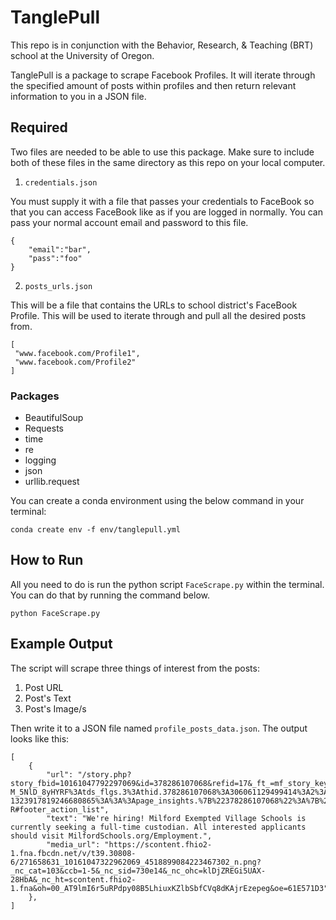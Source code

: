 # TanglePull

This repo is in conjunction with the Behavior, Research, & Teaching (BRT) school at the University of Oregon. 

TanglePull is a package to scrape Facebook Profiles. It will iterate through the specified amount of posts within profiles and then return relevant information to you in a JSON file.

## Required

Two files are needed to be able to use this package. Make sure to include both of these files in the same directory as this repo on your local computer. 

1. `credentials.json`

 You must supply it with a file that passes your credentials to FaceBook so that you can access FaceBook like as if you are logged in normally. You can pass your normal account email and password to this file. 

```
{
	"email":"bar",
	"pass":"foo"
}
```

2. `posts_urls.json`

This will be a file that contains the URLs to school district's FaceBook Profile. This will be used to iterate through and pull all the desired posts from.

```
[
 "www.facebook.com/Profile1",
 "www.facebook.com/Profile2"
]
```

### Packages
- BeautifulSoup
- Requests
- time
- re
- logging
- json
- urllib.request

You can create a conda environment using the below command in your terminal:

```
conda create env -f env/tanglepull.yml
```

## How to Run

All you need to do is run the python script `FaceScrape.py` within the terminal. You can do that by running the command below.

```
python FaceScrape.py
```

## Example Output

The script will scrape three things of interest from the posts:
1. Post URL
2. Post's Text
3. Post's Image/s

Then write it to a JSON file named `profile_posts_data.json`. The output looks like this:

```
[
    {
        "url": "/story.php?story_fbid=10161047792297069&id=378286107068&refid=17&_ft_=mf_story_key.10161047792297069%3Atop_level_post_id.10161047792297069%3Atl_objid.10161047792297069%3Acontent_owner_id_new.378286107068%3Athrowback_story_fbid.10161047792297069%3Apage_id.378286107068%3Astory_location.4%3Astory_attachment_style.photo%3Aott.AX-M_5NlD_8yHYRF%3Atds_flgs.3%3Athid.378286107068%3A306061129499414%3A2%3A0%3A1643702399%3A-1323917819246680865%3A%3A%3Apage_insights.%7B%22378286107068%22%3A%7B%22page_id%22%3A378286107068%2C%22page_id_type%22%3A%22page%22%2C%22actor_id%22%3A378286107068%2C%22dm%22%3A%7B%22isShare%22%3A0%2C%22originalPostOwnerID%22%3A0%7D%2C%22psn%22%3A%22EntStatusCreationStory%22%2C%22post_context%22%3A%7B%22object_fbtype%22%3A266%2C%22publish_time%22%3A1641852003%2C%22story_name%22%3A%22EntStatusCreationStory%22%2C%22story_fbid%22%3A%5B10161047792297069%5D%7D%2C%22role%22%3A1%2C%22sl%22%3A4%2C%22targets%22%3A%5B%7B%22actor_id%22%3A378286107068%2C%22page_id%22%3A378286107068%2C%22post_id%22%3A10161047792297069%2C%22role%22%3A1%2C%22share_id%22%3A0%7D%5D%7D%7D&__tn__=%2AW-R#footer_action_list",
        "text": "We're hiring! Milford Exempted Village Schools is currently seeking a full-time custodian. All interested applicants should visit MilfordSchools.org/Employment.",
        "media_url": "https://scontent.fhio2-1.fna.fbcdn.net/v/t39.30808-6/271658631_10161047322962069_4518899084223467302_n.png?_nc_cat=103&ccb=1-5&_nc_sid=730e14&_nc_ohc=klDjZREGi5UAX-28HbA&_nc_ht=scontent.fhio2-1.fna&oh=00_AT9lmI6r5uRPdpy08B5LhiuxKZlbSbfCVq8dKAjrEzepeg&oe=61E571D3"
    },
]
```

